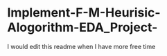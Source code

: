 # Implement-F-M-Heurisic-Alogorithm-EDA_Project-
I would edit this readme when I have more free time
